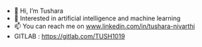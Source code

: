- 👋 Hi, I’m Tushara
- 👀 Interested in artificial intelligence and machine learning
- 📫 You can reach me on www.linkedin.com/in/tushara-nivarthi
- GITLAB : https://gitlab.com/TUSH1019

<!---
tushara19/tushara19 is a ✨ special ✨ repository because its `README.md` (this file) appears on your GitHub profile.
You can click the Preview link to take a look at your changes.
--->
